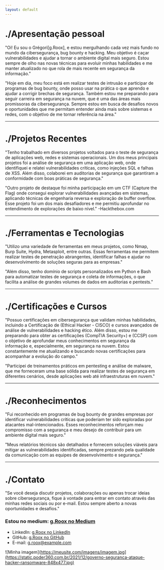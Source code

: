 ```yaml
---
layout: default
---
```


<!--Text can be **bold**, _italic_, ~~strikethrough~~ or `keyword`.-->
  



# ./Apresentação pessoal

"Oi! Eu sou o Grégori[g.Roox], e estou mergulhando cada vez mais fundo no mundo da cibersegurança, bug bounty e hacking. Meu objetivo é caçar vulnerabilidades e ajudar a tornar o ambiente digital mais seguro. Estou sempre de olho nas novas técnicas para evoluir minhas habilidades e me manter atualizado no que rola de mais recente em segurança da informação."

"Hoje em dia, meu foco está em realizar testes de intrusão e participar de programas de bug bounty, onde posso usar na prática o que aprendo e ajudar a corrigir brechas de segurança. Também estou me preparando para seguir carreira em segurança na nuvem, que é uma das áreas mais promissoras da cibersegurança. Sempre estou em busca de desafios novos e oportunidades que me permitam entender ainda mais sobre sistemas e redes, com o objetivo de me tornar referência na área."



---


# ./Projetos Recentes

"Tenho trabalhado em diversos projetos voltados para o teste de segurança de aplicações web, redes e sistemas operacionais. Um dos meus principais projetos foi a análise de segurança em uma aplicação web, onde identifiquei e relatei vulnerabilidades críticas, como injeções SQL e falhas de XSS. Além disso, colaborei em auditorias de segurança que garantiram a conformidade com boas práticas de segurança."

"Outro projeto de destaque foi minha participação em um CTF (Capture the Flag) onde consegui explorar vulnerabilidades avançadas em sistemas, aplicando técnicas de engenharia reversa e exploração de buffer overflow. Esse projeto foi um dos mais desafiadores e me permitiu aprofundar no entendimento de explorações de baixo nível." -Hackthebox.com

---

# ./Ferramentas e Tecnologias

"Utilizo uma variedade de ferramentas em meus projetos, como Nmap, Burp Suite, Hydra, Metasploit, entre outras. Essas ferramentas me permitem realizar testes de penetração abrangentes, identificar falhas e ajudar no desenvolvimento de soluções seguras para as empresas."

"Além disso, tenho domínio de scripts personalizados em Python e Bash para automatizar testes de segurança e coleta de informações, o que facilita a análise de grandes volumes de dados em auditorias e pentests."

---

# ./Certificações e Cursos

"Possuo certificações em cibersegurança que validam minhas habilidades, incluindo a Certificação de (Ethical Hacker - CISCO) e cursos avançados de análise de vulnerabilidades e hacking ético. Além disso, estou me preparando para obter as certificações (CompTIA Security+) e (CCSP) com o objetivo de aprofundar meus conhecimentos em segurança da informação e, especialmente, em segurança na nuvem. Estou constantemente me atualizando e buscando novas certificações para acompanhar a evolução do campo."

"Participei de treinamentos práticos em pentesting e análise de malware, que me forneceram uma base sólida para realizar testes de segurança em diferentes cenários, desde aplicações web até infraestruturas em nuvem."

---

# ./Reconhecimentos

"Fui reconhecido em programas de bug bounty de grandes empresas por identificar vulnerabilidades críticas que poderiam ter sido exploradas por atacantes mal-intencionados. Esses reconhecimentos reforçam meu compromisso com a segurança e meu desejo de contribuir para um ambiente digital mais seguro."

"Meus relatórios técnicos são detalhados e fornecem soluções viáveis para mitigar as vulnerabilidades identificadas, sempre prezando pela qualidade da comunicação com as equipes de desenvolvimento e segurança."

---

# ./Contato

"Se você deseja discutir projetos, colaborações ou apenas trocar ideias sobre cibersegurança, fique à vontade para entrar em contato através das minhas redes sociais ou por e-mail. Estou sempre aberto a novas oportunidades e desafios."

### Estou no medium: [g.Roox no Medium](https://medium.com/@g.Roox)

- LinkedIn: [g.Roox no LinkedIn](https://linkedin.com/in/g.Roox)
- GitHub: [g.Roox no GitHub](https://github.com/g.Roox)
- E-mail: g.roox@example.com

![Minha imagem](https://meusite.com/imagens/imagem.jpg](https://static.poder360.com.br/2021/12/governo-seguranca-ataque-hacker-ransomware-848x477.jpg)


